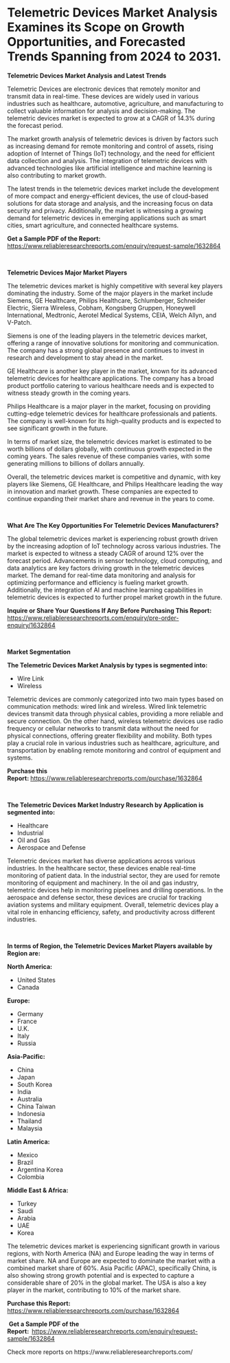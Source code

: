 <p><h1>Telemetric Devices Market Analysis Examines its Scope on Growth Opportunities, and Forecasted Trends Spanning from 2024 to 2031.</h1></p><p><strong>Telemetric Devices Market Analysis and Latest Trends</strong></p>
<p><p>Telemetric Devices are electronic devices that remotely monitor and transmit data in real-time. These devices are widely used in various industries such as healthcare, automotive, agriculture, and manufacturing to collect valuable information for analysis and decision-making. The telemetric devices market is expected to grow at a CAGR of 14.3% during the forecast period.</p><p>The market growth analysis of telemetric devices is driven by factors such as increasing demand for remote monitoring and control of assets, rising adoption of Internet of Things (IoT) technology, and the need for efficient data collection and analysis. The integration of telemetric devices with advanced technologies like artificial intelligence and machine learning is also contributing to market growth.</p><p>The latest trends in the telemetric devices market include the development of more compact and energy-efficient devices, the use of cloud-based solutions for data storage and analysis, and the increasing focus on data security and privacy. Additionally, the market is witnessing a growing demand for telemetric devices in emerging applications such as smart cities, smart agriculture, and connected healthcare systems.</p></p>
<p><strong>Get a Sample PDF of the Report:&nbsp;</strong> <a href="https://www.reliableresearchreports.com/enquiry/request-sample/1632864">https://www.reliableresearchreports.com/enquiry/request-sample/1632864</a></p>
<p>&nbsp;</p>
<p><strong>Telemetric Devices Major Market Players</strong></p>
<p><p>The telemetric devices market is highly competitive with several key players dominating the industry. Some of the major players in the market include Siemens, GE Healthcare, Philips Healthcare, Schlumberger, Schneider Electric, Sierra Wireless, Cobham, Kongsberg Gruppen, Honeywell International, Medtronic, Aerotel Medical Systems, CEIA, Welch Allyn, and V-Patch.</p><p>Siemens is one of the leading players in the telemetric devices market, offering a range of innovative solutions for monitoring and communication. The company has a strong global presence and continues to invest in research and development to stay ahead in the market.</p><p>GE Healthcare is another key player in the market, known for its advanced telemetric devices for healthcare applications. The company has a broad product portfolio catering to various healthcare needs and is expected to witness steady growth in the coming years.</p><p>Philips Healthcare is a major player in the market, focusing on providing cutting-edge telemetric devices for healthcare professionals and patients. The company is well-known for its high-quality products and is expected to see significant growth in the future.</p><p>In terms of market size, the telemetric devices market is estimated to be worth billions of dollars globally, with continuous growth expected in the coming years. The sales revenue of these companies varies, with some generating millions to billions of dollars annually.</p><p>Overall, the telemetric devices market is competitive and dynamic, with key players like Siemens, GE Healthcare, and Philips Healthcare leading the way in innovation and market growth. These companies are expected to continue expanding their market share and revenue in the years to come.</p></p>
<p>&nbsp;</p>
<p><strong>What Are The Key Opportunities For Telemetric Devices Manufacturers?</strong></p>
<p><p>The global telemetric devices market is experiencing robust growth driven by the increasing adoption of IoT technology across various industries. The market is expected to witness a steady CAGR of around 12% over the forecast period. Advancements in sensor technology, cloud computing, and data analytics are key factors driving growth in the telemetric devices market. The demand for real-time data monitoring and analysis for optimizing performance and efficiency is fueling market growth. Additionally, the integration of AI and machine learning capabilities in telemetric devices is expected to further propel market growth in the future.</p></p>
<p><strong>Inquire or Share Your Questions If Any Before Purchasing This Report:</strong> <a href="https://www.reliableresearchreports.com/enquiry/pre-order-enquiry/1632864">https://www.reliableresearchreports.com/enquiry/pre-order-enquiry/1632864</a></p>
<p>&nbsp;</p>
<p><strong>Market Segmentation</strong></p>
<p><strong>The Telemetric Devices Market Analysis by types is segmented into:</strong></p>
<p><ul><li>Wire Link</li><li>Wireless</li></ul></p>
<p><p>Telemetric devices are commonly categorized into two main types based on communication methods: wired link and wireless. Wired link telemetric devices transmit data through physical cables, providing a more reliable and secure connection. On the other hand, wireless telemetric devices use radio frequency or cellular networks to transmit data without the need for physical connections, offering greater flexibility and mobility. Both types play a crucial role in various industries such as healthcare, agriculture, and transportation by enabling remote monitoring and control of equipment and systems.</p></p>
<p><strong>Purchase this Report:&nbsp;</strong><a href="https://www.reliableresearchreports.com/purchase/1632864">https://www.reliableresearchreports.com/purchase/1632864</a></p>
<p>&nbsp;</p>
<p><strong>The Telemetric Devices Market Industry Research by Application is segmented into:</strong></p>
<p><ul><li>Healthcare</li><li>Industrial</li><li>Oil and Gas</li><li>Aerospace and Defense</li></ul></p>
<p><p>Telemetric devices market has diverse applications across various industries. In the healthcare sector, these devices enable real-time monitoring of patient data. In the industrial sector, they are used for remote monitoring of equipment and machinery. In the oil and gas industry, telemetric devices help in monitoring pipelines and drilling operations. In the aerospace and defense sector, these devices are crucial for tracking aviation systems and military equipment. Overall, telemetric devices play a vital role in enhancing efficiency, safety, and productivity across different industries.</p></p>
<p>&nbsp;</p>
<p><strong>In terms of Region, the Telemetric Devices Market Players available by Region are:</strong></p>
<p>
    <p> <strong> North America: </strong>
        <ul>
            <li>United States</li>
            <li>Canada</li>
        </ul>
        </p> 
    <p> <strong> Europe: </strong>
        <ul>
            <li>Germany</li>
            <li>France</li>
            <li>U.K.</li>
            <li>Italy</li>
            <li>Russia</li>
        </ul>
        </p> 
    <p> <strong> Asia-Pacific: </strong>
        <ul>
            <li>China</li>
            <li>Japan</li>
            <li>South Korea</li>
            <li>India</li>
            <li>Australia</li>
            <li>China Taiwan</li>
            <li>Indonesia</li>
            <li>Thailand</li>
            <li>Malaysia</li>
        </ul>
        </p> 
    <p> <strong> Latin America: </strong>
        <ul>
            <li>Mexico</li>
            <li>Brazil</li>
            <li>Argentina Korea</li>
            <li>Colombia</li>
        </ul>
        </p> 
    <p> <strong> Middle East & Africa: </strong>
        <ul>
            <li>Turkey</li>
            <li>Saudi</li>
            <li>Arabia</li>
            <li>UAE</li>
            <li>Korea</li>
        </ul>
    </p>
    </p>
<p><p>The telemetric devices market is experiencing significant growth in various regions, with North America (NA) and Europe leading the way in terms of market share. NA and Europe are expected to dominate the market with a combined market share of 60%. Asia Pacific (APAC), specifically China, is also showing strong growth potential and is expected to capture a considerable share of 20% in the global market. The USA is also a key player in the market, contributing to 10% of the market share.</p></p>
<p><strong>Purchase this Report: </strong><a href="https://www.reliableresearchreports.com/purchase/1632864">https://www.reliableresearchreports.com/purchase/1632864</a></p>
<p>&nbsp;<strong>Get a Sample PDF of the Report:&nbsp;&nbsp;</strong><a href="https://www.reliableresearchreports.com/enquiry/request-sample/1632864">https://www.reliableresearchreports.com/enquiry/request-sample/1632864</a></p>
<p><strong></strong></p>
<p>Check more reports on https://www.reliableresearchreports.com/</p>
